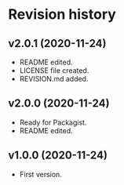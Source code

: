 Revision history
=================================

v2.0.1 (2020-11-24)
---------------------------------
* README edited.
* LICENSE file created.
* REVISION.md added.

v2.0.0 (2020-11-24)
---------------------------------

* Ready for Packagist.
* README edited.




v1.0.0 (2020-11-24)
---------------------------------

* First version.
